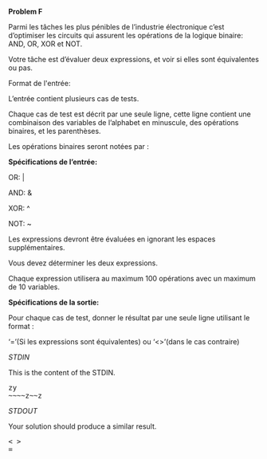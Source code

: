 **Problem F**

Parmi les tâches les plus pénibles de l’industrie électronique c’est d’optimiser les circuits qui assurent les opérations de la logique binaire: AND, OR, XOR et NOT.

Votre tâche est d’évaluer deux expressions, et voir si elles sont équivalentes ou pas.

Format de l'entrée:

L’entrée contient plusieurs cas de tests.

Chaque cas de test est décrit par une seule ligne, cette ligne contient une combinaison des variables de l’alphabet en minuscule, des opérations binaires, et les parenthèses.

Les opérations binaires seront notées par :

**Spécifications de l’entrée:**

OR: |

AND: &

XOR: ^

NOT: ~

Les expressions devront être évaluées en ignorant les espaces supplémentaires.

Vous devez déterminer les deux expressions.

Chaque expression utilisera au maximum 100 opérations avec un maximum de 10 variables.

**Spécifications de la sortie:**

Pour chaque cas de test, donner le résultat par une seule ligne utilisant le format :

‘=’(Si les expressions sont équivalentes) ou ‘<>’(dans le cas contraire)

_STDIN_

This is the content of the STDIN.
<pre>
zy
~~~~z~~z
</pre>

_STDOUT_

Your solution should produce a similar result.

<pre>
< >
=
</pre>
